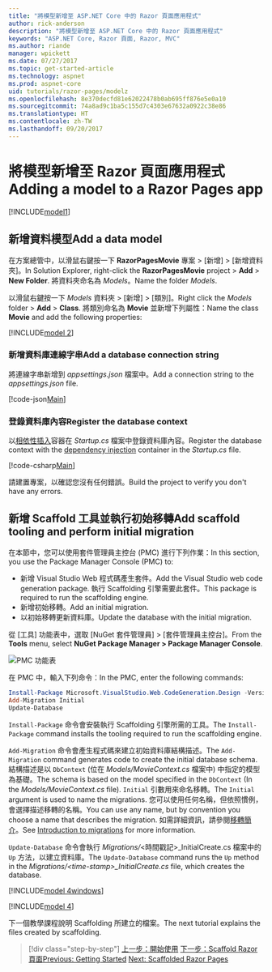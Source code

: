 ```yaml
---
title: "將模型新增至 ASP.NET Core 中的 Razor 頁面應用程式"
author: rick-anderson
description: "將模型新增至 ASP.NET Core 中的 Razor 頁面應用程式"
keywords: "ASP.NET Core, Razor 頁面, Razor, MVC"
ms.author: riande
manager: wpickett
ms.date: 07/27/2017
ms.topic: get-started-article
ms.technology: aspnet
ms.prod: aspnet-core
uid: tutorials/razor-pages/modelz
ms.openlocfilehash: 8e370decfd81e62022478b0ab695ff876e5e0a10
ms.sourcegitcommit: 74a8ad9c1ba5c155d7c4303e67632a0922c38e86
ms.translationtype: HT
ms.contentlocale: zh-TW
ms.lasthandoff: 09/20/2017
---
```

# <a name="adding-a-model-to-a-razor-pages-app"></a><span data-ttu-id="4806c-104">將模型新增至 Razor 頁面應用程式</span><span class="sxs-lookup"><span data-stu-id="4806c-104">Adding a model to a Razor Pages app</span></span>

[!INCLUDE[model1](../../includes/RP/model1.md)]

## <a name="add-a-data-model"></a><span data-ttu-id="4806c-105">新增資料模型</span><span class="sxs-lookup"><span data-stu-id="4806c-105">Add a data model</span></span>

<span data-ttu-id="4806c-106">在方案總管中，以滑鼠右鍵按一下 **RazorPagesMovie** 專案 > [新增] > [新增資料夾]。</span><span class="sxs-lookup"><span data-stu-id="4806c-106">In Solution Explorer, right-click the **RazorPagesMovie** project > **Add** > **New Folder**.</span></span> <span data-ttu-id="4806c-107">將資料夾命名為 *Models*。</span><span class="sxs-lookup"><span data-stu-id="4806c-107">Name the folder *Models*.</span></span>

<span data-ttu-id="4806c-108">以滑鼠右鍵按一下 *Models* 資料夾 > [新增] > [類別]。</span><span class="sxs-lookup"><span data-stu-id="4806c-108">Right click the *Models* folder > **Add** > **Class**.</span></span> <span data-ttu-id="4806c-109">將類別命名為 **Movie** 並新增下列屬性：</span><span class="sxs-lookup"><span data-stu-id="4806c-109">Name the class **Movie** and add the following properties:</span></span>

[!INCLUDE[model 2](../../includes/RP/model2.md)]

<a name="cs"></a>
### <a name="add-a-database-connection-string"></a><span data-ttu-id="4806c-110">新增資料庫連線字串</span><span class="sxs-lookup"><span data-stu-id="4806c-110">Add a database connection string</span></span>

<span data-ttu-id="4806c-111">將連線字串新增到 *appsettings.json* 檔案中。</span><span class="sxs-lookup"><span data-stu-id="4806c-111">Add a connection string to the *appsettings.json* file.</span></span>

[!code-json[Main](../../tutorials/razor-pages/razor-pages-start/sample/RazorPagesMovie/appsettings.json?highlight=8-10)]

<a name="reg"></a>
###  <a name="register-the-database-context"></a><span data-ttu-id="4806c-112">登錄資料庫內容</span><span class="sxs-lookup"><span data-stu-id="4806c-112">Register the database context</span></span>

<span data-ttu-id="4806c-113">以[相依性插入](xref:fundamentals/dependency-injection)容器在 *Startup.cs* 檔案中登錄資料庫內容。</span><span class="sxs-lookup"><span data-stu-id="4806c-113">Register the database context with the [dependency injection](xref:fundamentals/dependency-injection) container in the *Startup.cs* file.</span></span>

[!code-csharp[Main](../../tutorials/razor-pages/razor-pages-start/sample/RazorPagesMovie/Startup.cs?name=snippet_ConfigureServices&highlight=3-6)]

<span data-ttu-id="4806c-114">請建置專案，以確認您沒有任何錯誤。</span><span class="sxs-lookup"><span data-stu-id="4806c-114">Build the project to verify you don't have any errors.</span></span>

<a name="pmc"></a>
## <a name="add-scaffold-tooling-and-perform-initial-migration"></a><span data-ttu-id="4806c-115">新增 Scaffold 工具並執行初始移轉</span><span class="sxs-lookup"><span data-stu-id="4806c-115">Add scaffold tooling and perform initial migration</span></span>

<span data-ttu-id="4806c-116">在本節中，您可以使用套件管理員主控台 (PMC) 進行下列作業：</span><span class="sxs-lookup"><span data-stu-id="4806c-116">In this section, you use the Package Manager Console (PMC) to:</span></span>

* <span data-ttu-id="4806c-117">新增 Visual Studio Web 程式碼產生套件。</span><span class="sxs-lookup"><span data-stu-id="4806c-117">Add the Visual Studio web code generation package.</span></span> <span data-ttu-id="4806c-118">執行 Scaffolding 引擎需要此套件。</span><span class="sxs-lookup"><span data-stu-id="4806c-118">This package is required to run the scaffolding engine.</span></span>
* <span data-ttu-id="4806c-119">新增初始移轉。</span><span class="sxs-lookup"><span data-stu-id="4806c-119">Add an initial migration.</span></span>
* <span data-ttu-id="4806c-120">以初始移轉更新資料庫。</span><span class="sxs-lookup"><span data-stu-id="4806c-120">Update the database with the initial migration.</span></span>

<span data-ttu-id="4806c-121">從 [工具] 功能表中，選取 [NuGet 套件管理員] > [套件管理員主控台]。</span><span class="sxs-lookup"><span data-stu-id="4806c-121">From the **Tools** menu, select **NuGet Package Manager > Package Manager Console**.</span></span>

  ![PMC 功能表](../first-mvc-app/adding-model/_static/pmc.png)

<span data-ttu-id="4806c-123">在 PMC 中，輸入下列命令：</span><span class="sxs-lookup"><span data-stu-id="4806c-123">In the PMC, enter the following commands:</span></span>

```powershell
Install-Package Microsoft.VisualStudio.Web.CodeGeneration.Design -Version 2.0.0
Add-Migration Initial
Update-Database
```

<span data-ttu-id="4806c-124">`Install-Package` 命令會安裝執行 Scaffolding 引擎所需的工具。</span><span class="sxs-lookup"><span data-stu-id="4806c-124">The `Install-Package` command installs the tooling required to run the scaffolding engine.</span></span>

<span data-ttu-id="4806c-125">`Add-Migration` 命令會產生程式碼來建立初始資料庫結構描述。</span><span class="sxs-lookup"><span data-stu-id="4806c-125">The `Add-Migration` command generates code to create the initial database schema.</span></span> <span data-ttu-id="4806c-126">結構描述是以 `DbContext` (位在 *Models/MovieContext.cs* 檔案中) 中指定的模型為基礎。</span><span class="sxs-lookup"><span data-stu-id="4806c-126">The schema is based on the model specified in the `DbContext` (In the *Models/MovieContext.cs* file).</span></span> <span data-ttu-id="4806c-127">`Initial` 引數用來命名移轉。</span><span class="sxs-lookup"><span data-stu-id="4806c-127">The `Initial` argument is used to name the migrations.</span></span> <span data-ttu-id="4806c-128">您可以使用任何名稱，但依照慣例，會選擇描述移轉的名稱。</span><span class="sxs-lookup"><span data-stu-id="4806c-128">You can use any name, but by convention you choose a name that describes the migration.</span></span> <span data-ttu-id="4806c-129">如需詳細資訊，請參閱[移轉簡介](xref:data/ef-mvc/migrations#introduction-to-migrations)。</span><span class="sxs-lookup"><span data-stu-id="4806c-129">See [Introduction to migrations](xref:data/ef-mvc/migrations#introduction-to-migrations) for more information.</span></span>

<span data-ttu-id="4806c-130">`Update-Database` 命令會執行 *Migrations/*\<時間戳記>_InitialCreate.cs 檔案中的 `Up` 方法，以建立資料庫。</span><span class="sxs-lookup"><span data-stu-id="4806c-130">The `Update-Database` command runs the `Up` method in the *Migrations/\<time-stamp>_InitialCreate.cs* file, which creates the database.</span></span>

[!INCLUDE[model 4windows](../../includes/RP/model4Win.md)]

[!INCLUDE[model 4](../../includes/RP/model4.md)]

<span data-ttu-id="4806c-131">下一個教學課程說明 Scaffolding 所建立的檔案。</span><span class="sxs-lookup"><span data-stu-id="4806c-131">The next tutorial explains the files created by scaffolding.</span></span>

>[!div class="step-by-step"]
<span data-ttu-id="4806c-132">[上一步：開始使用](xref:tutorials/razor-pages/razor-pages-start)
[下一步：Scaffold Razor 頁面](xref:tutorials/razor-pages/page)</span><span class="sxs-lookup"><span data-stu-id="4806c-132">[Previous: Getting Started](xref:tutorials/razor-pages/razor-pages-start)
[Next: Scaffolded Razor Pages](xref:tutorials/razor-pages/page)</span></span>    
